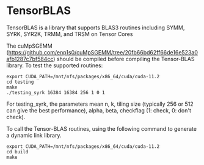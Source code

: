# TensorBLAS

TensorBLAS is a library that supports BLAS3 routines including SYMM, SYRK, SYR2K, TRMM, and TRSM on Tensor Cores

The cuMpSGEMM (https://github.com/enp1s0/cuMpSGEMM/tree/20fb66bd62ff66de16e523a0afb1287c7bf584cc) should be compiled before compiling the Tensor-BLAS library.
To test the supported routines:
```
export CUDA_PATH=/mnt/nfs/packages/x86_64/cuda/cuda-11.2
cd testing
make
./testing_syrk 16384 16384 256 1 0 1
```
For testing_syrk, the parameters mean n, k, tiling size (typically 256 or 512 can give the best performance), alpha, beta, checkflag (1: check, 0: don't check).

To call the Tensor-BLAS routines, using the following command to generate a dynamic link library.
```
export CUDA_PATH=/mnt/nfs/packages/x86_64/cuda/cuda-11.2
cd build
make
```
